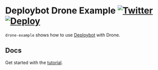 # Deploybot Drone Example [![Twitter](https://img.shields.io/badge/Twitter-news-1da1f2?logo=twitter)](https://twitter.com/deploybotapp) [![Deploy](https://img.shields.io/github/deployments/deploybot-app/drone-example/development?label=deploy&logo=github)](https://github.com/deploybot-app/drone-example/deployments)

`drone-example` shows how to use [Deploybot](https://deploybot.app) with Drone.

## Docs

Get started with the [tutorial](https://docs.deploybot.app/platforms/drone/).

